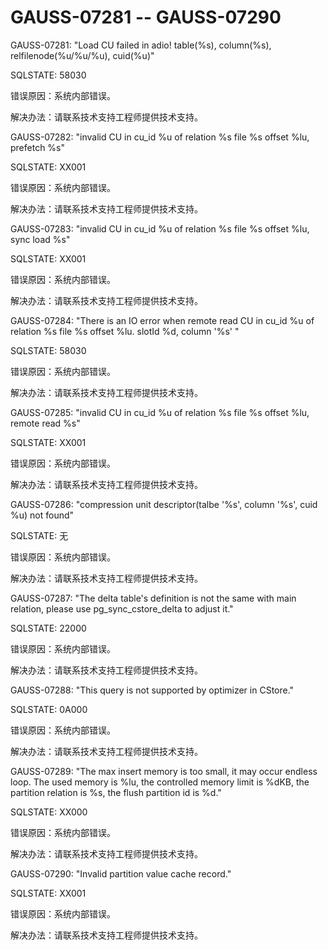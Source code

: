 # GAUSS-07281 -- GAUSS-07290

GAUSS-07281: "Load CU failed in adio! table\(%s\), column\(%s\), relfilenode\(%u/%u/%u\), cuid\(%u\)"

SQLSTATE: 58030

错误原因：系统内部错误。

解决办法：请联系技术支持工程师提供技术支持。

GAUSS-07282: "invalid CU in cu\_id %u of relation %s file %s offset %lu, prefetch %s"

SQLSTATE: XX001

错误原因：系统内部错误。

解决办法：请联系技术支持工程师提供技术支持。

GAUSS-07283: "invalid CU in cu\_id %u of relation %s file %s offset %lu, sync load %s"

SQLSTATE: XX001

错误原因：系统内部错误。

解决办法：请联系技术支持工程师提供技术支持。

GAUSS-07284: "There is an IO error when remote read CU in cu\_id %u of relation %s file %s offset %lu. slotId %d, column '%s' "

SQLSTATE: 58030

错误原因：系统内部错误。

解决办法：请联系技术支持工程师提供技术支持。

GAUSS-07285: "invalid CU in cu\_id %u of relation %s file %s offset %lu, remote read %s"

SQLSTATE: XX001

错误原因：系统内部错误。

解决办法：请联系技术支持工程师提供技术支持。

GAUSS-07286: "compression unit descriptor\(talbe '%s', column '%s', cuid %u\) not found"

SQLSTATE: 无

错误原因：系统内部错误。

解决办法：请联系技术支持工程师提供技术支持。

GAUSS-07287: "The delta table's definition is not the same with main relation, please use pg\_sync\_cstore\_delta to adjust it."

SQLSTATE: 22000

错误原因：系统内部错误。

解决办法：请联系技术支持工程师提供技术支持。

GAUSS-07288: "This query is not supported by optimizer in CStore."

SQLSTATE: 0A000

错误原因：系统内部错误。

解决办法：请联系技术支持工程师提供技术支持。

GAUSS-07289: "The max insert memory is too small, it may occur endless loop.  The used memory is %lu, the controlled memory limit is %dKB, the partition relation is %s, the flush partition id is %d."

SQLSTATE: XX000

错误原因：系统内部错误。

解决办法：请联系技术支持工程师提供技术支持。

GAUSS-07290: "Invalid partition value cache record."

SQLSTATE: XX001

错误原因：系统内部错误。

解决办法：请联系技术支持工程师提供技术支持。

